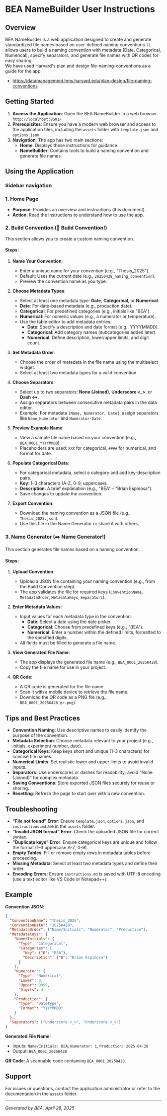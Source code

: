 # BEA NameBuilder User Instructions

## Overview
BEA NameBuilder is a web application designed to create and generate standardized file names based on user-defined naming conventions. 
It allows users to build a naming convention with metadata (Date, Categorical, Numerical), specify separators, and generate file names with QR codes for easy sharing.  
We have used Harvard's plan and design file-naming-conventions as a guide for the app.
* https://datamanagement.hms.harvard.edu/plan-design/file-naming-conventions

## Getting Started
1. **Access the Application**: Open the BEA NameBuilder in a web browser. `http://localhost:8501/`
2. **Prerequisites**: Ensure you have a modern web browser and access to the application files, including the `assets` folder with `template.json` and `options.json`.
3. **Navigation**: The app has two main sections:
   - **Home**: Displays these instructions for guidance.
   - **NameBuilder**: Contains tools to build a naming convention and generate file names.

## Using the Application
### Sidebar navigation
### 1. Home Page
- **Purpose**: Provides an overview and instructions (this document).
- **Action**: Read the instructions to understand how to use the app.

### 2. Build Convention (🔨 Build Convention!)
This section allows you to create a custom naming convention.

#### Steps:
1. **Name Your Convention**:
   - Enter a unique name for your convention (e.g., "Thesis_2025").
   - Default: Uses the current date (e.g., `20250428_naming_convention`).
   - Preview the convention name as you type.

2. **Choose Metadata Types**:
   - Select at least one metadata type: **Date**, **Categorical**, or **Numerical**.
   - **Date**: For date-based metadata (e.g., production date).
   - **Categorical**: For predefined categories (e.g., initials like "BEA").
   - **Numerical**: For numeric values (e.g., a numerator or temperature).
   - Use the table editor to add metadata entries:
     - **Date**: Specify a description and date format (e.g., YYYYMMDD).
     - **Categorical**: Add category names (subcategories added later).
     - **Numerical**: Define description, lower/upper limits, and digit count.

3. **Set Metadata Order**:
   - Choose the order of metadata in the file name using the multiselect widget.
   - Select at least two metadata types for a valid convention.

4. **Choose Separators**:
   - Select up to two separators: **None (Joined)**, **Underscore <_>**, or **Dash <->**.
   - Assign separators between consecutive metadata pairs in the data editor.
   - Example: For metadata `[Name, Numerator, Date]`, assign separators like `Name_Numerator` and `Numerator-Date`.

5. **Preview Example Name**:
   - View a sample file name based on your convention (e.g., `BEA_0001_YYYYMMDD`).
   - Placeholders are used: `XXX` for categorical, `####` for numerical, and format for date.

6. **Populate Categorical Data**:
   - For categorical metadata, select a category and add key-description pairs.
   - **Key**: 1–3 characters (A-Z, 0-9, uppercase).
   - **Description**: A brief explanation (e.g., "BEA" - "Brian Espinosa").
   - Save changes to update the convention.

7. **Export Convention**:
   - Download the naming convention as a JSON file (e.g., `Thesis_2025.json`).
   - Use this file in the Name Generator or share it with others.

### 3. Name Generator (✒️ Name Generator!)
This section generates file names based on a naming convention.

#### Steps:
1. **Upload Convention**:
   - Upload a JSON file containing your naming convention (e.g., from the Build Convention step).
   - The app validates the file for required keys (`ConventionName`, `MetadataOrder`, `MetadataKeys`, `Separators`).

2. **Enter Metadata Values**:
   - Input values for each metadata type in the convention:
     - **Date**: Select a date using the date picker.
     - **Categorical**: Choose from predefined keys (e.g., "BEA").
     - **Numerical**: Enter a number within the defined limits, formatted to the specified digits.
   - All fields must be filled to generate a file name.

3. **View Generated File Name**:
   - The app displays the generated file name (e.g., `BEA_0001_20250428`).
   - Copy the file name for use in your project.

4. **QR Code**:
   - A QR code is generated for the file name.
   - Scan it with a mobile device to retrieve the file name.
   - Download the QR code as a PNG file (e.g., `BEA_0001_20250428_qr.png`).

## Tips and Best Practices
- **Convention Naming**: Use descriptive names to easily identify the purpose of the convention.
- **Metadata Selection**: Choose metadata relevant to your project (e.g., initials, experiment number, date).
- **Categorical Keys**: Keep keys short and unique (1–3 characters) for concise file names.
- **Numerical Limits**: Set realistic lower and upper limits to avoid invalid inputs.
- **Separators**: Use underscores or dashes for readability; avoid "None (Joined)" for complex metadata.
- **Saving Conventions**: Store exported JSON files securely for reuse or sharing.
- **Resetting**: Refresh the page to start over with a new convention.

## Troubleshooting
- **"File not found" Error**: Ensure `template.json`, `options.json`, and `instructions.md` are in the `assets` folder.
- **"Invalid JSON format" Error**: Check the uploaded JSON file for correct syntax.
- **"Duplicate keys" Error**: Ensure categorical keys are unique and follow the format (1–3 uppercase A-Z, 0-9).
- **Empty Tables**: Fill or remove empty rows in metadata tables before proceeding.
- **Missing Metadata**: Select at least two metadata types and define their order.
- **Encoding Errors**: Ensure `instructions.md` is saved with UTF-8 encoding (use a text editor like VS Code or Notepad++).

## Example
**Convention JSON**:
```json
{
  "ConventionName": "Thesis_2025",
  "ConventionDate": "20250428",
  "MetadataOrder": ["Name/Initials", "Numerator", "Production"],
  "MetadataKeys": {
    "Name/Initials": {
      "Type": "Categorical",
      "Categories": {
        "Key": {"0": "BEA"},
        "Description": {"0": "Brian Espinosa"}
      }
    },
    "Numerator": {
      "Type": "Numerical",
      "Lower": 0,
      "Upper": 9999,
      "Digits": 4
    },
    "Production": {
      "Type": "DateType",
      "Format": "YYYYMMDD"
    }
  },
  "Separators": ["Underscore <_>", "Underscore <_>"]
}
```

**Generated File Name**:
- Inputs: `Name/Initials: BEA`, `Numerator: 1`, `Production: 2025-04-28`
- Output: `BEA_0001_20250428`

**QR Code**: A scannable code containing `BEA_0001_20250428`.

## Support
For issues or questions, contact the application administrator or refer to the documentation in the `assets` folder.

---
*Generated by BEA, April 28, 2025*